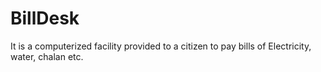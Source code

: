 # BillDesk
It is a computerized facility provided to a citizen to pay bills of Electricity, water, chalan etc.
